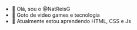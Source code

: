 - 👋 Olá, sou o @NatReisG
- 👀 Goto de video games e tecnologia
- 🌱 Atualmente estou aprendendo HTML, CSS e Js
<!---
NatReisG/NatReisG is a ✨ special ✨ repository because its `README.md` (this file) appears on your GitHub profile.
You can click the Preview link to take a look at your changes.
--->
